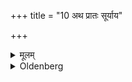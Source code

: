 +++
title = "10 अथ प्रातः सूर्याय"

+++

<details><summary>मूलम्</summary>

अथ प्रातः सूर्याय स्वाहेति पूर्वां तूष्णीमेवोत्तरां मध्ये चैवापराजितायां चैव दिशि १०
</details>

<details><summary>Oldenberg</summary>

10. In the morning the first (oblation) with (the formula), 'To Sūrya Svāhā!' the second again silently, again in the middle and in the north-eastern part (of the fire).
</details>
